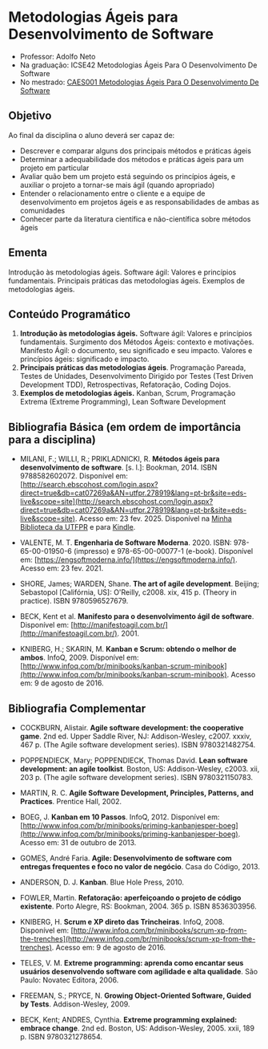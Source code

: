 # Metodologias Ágeis para Desenvolvimento de Software

- Professor: Adolfo Neto
- Na graduação: ICSE42 Metodologias Ágeis Para O Desenvolvimento De Software
- No mestrado: [CAES001 Metodologias Ágeis Para O Desenvolvimento De Software](https://www.utfpr.edu.br/cursos/coordenacoes/stricto-sensu/ppgca-ct/documentos/ementario/disciplinas-especificas/linha-de-pesquisa-em-engenharia-de-software/caes001-metodologias-ageis-para-o-desenvolvimento-de-software)

## Objetivo

Ao final da disciplina o aluno deverá ser capaz de:

- Descrever e comparar alguns dos principais métodos e práticas ágeis
- Determinar a adequabilidade dos métodos e práticas ágeis para um projeto em particular 
- Avaliar quão bem um projeto está seguindo os princípios ágeis, e auxiliar o projeto a tornar-se mais ágil (quando apropriado)
- Entender o relacionamento entre o cliente e a equipe de desenvolvimento em projetos ágeis e as responsabilidades de ambas as comunidades
- Conhecer parte da literatura científica e não-científica sobre métodos ágeis

## Ementa

Introdução às metodologias ágeis. Software ágil: Valores e princípios fundamentais. Principais práticas das metodologias ágeis. Exemplos de metodologias ágeis.

## Conteúdo Programático



1.	**Introdução às metodologias ágeis.** Software ágil: Valores e princípios fundamentais.	Surgimento dos Métodos Ágeis: contexto e motivações. Manifesto Ágil: o documento, seu significado e seu impacto. Valores e princípios ágeis: significado e impacto.
2.	**Principais práticas das metodologias ágeis**.	Programação Pareada, Testes de Unidades, Desenvolvimento Dirigido por Testes (Test Driven Development TDD), Retrospectivas, Refatoração, Coding Dojos.
3.	**Exemplos de metodologias ágeis.**	Kanban, Scrum, Programação Extrema (Extreme Programming), Lean Software Development


## Bibliografia Básica (em ordem de importância para a disciplina)

- MILANI, F.; WILLI, R.; PRIKLADNICKI, R. **Métodos ágeis para desenvolvimento de software**. [s. l.]: Bookman, 2014. ISBN 9788582602072. Disponível em: [http://search.ebscohost.com/login.aspx?direct=true&db=cat07269a&AN=utfpr.278919&lang=pt-br&site=eds-live&scope=site](http://search.ebscohost.com/login.aspx?direct=true&db=cat07269a&AN=utfpr.278919&lang=pt-br&site=eds-live&scope=site). Acesso em: 23 fev. 2025. Disponível na [Minha Biblioteca da UTFPR](https://www.youtube.com/watch?v=SHvGr_xtcag) e para [Kindle](https://www.amazon.com.br/M%C3%A9todos-%C3%81geis-para-Desenvolvimento-Software-ebook/dp/B016P88HOG/ref=tmm_kin_swatch_0?_encoding=UTF8&dib_tag=se&dib=eyJ2IjoiMSJ9.Ru3DZdiO7QsVvU32lxD_RE4VTXokf5O1MH8G1Y_kmnuBYohmvsUAX8COcIWuAAeDsqjpjZMhy9qcZHG8gNHlth_5OSAcpyChfIOujTcF4ok5h_YyHCCy-U5duaII65bYwHNPQ6YkegjgEdOs5O8lqpsAk-cFfaa255W-Zjct-jWeIo3Zl0-4egb7PFELtqDiIISuBaSfpHy6NSB36c_K5V9u1GAcUmJr8KjQke1f57U_Mn4YcuOnoNh3dZlN03Y9FevlFL6miZC-H9MjBryxS2Q4-AtQmMRQPIAiznmrsU5jLXipEl-9baP--1eKVPOcXDEe0G2cx5MrZDoqy3p-robbCxLKJE6bzBnmbMiQheCPkNhgSmh6g4867-cWvuOrKqBl_GthguZR7zcL8YAyJdlRI-FUAoCSwoZD80UDpT6OWBeBj0vbWJL40t8tumgz.qbPpqyf5i8FpZcqP0l_MjJgJ0Bew9q2-m7KGZeXPmks&qid=1741872103&sr=8-1). 

- VALENTE, M. T. **Engenharia de Software Moderna**. 2020. ISBN: 978-65-00-01950-6 (impresso) e 978-65-00-00077-1 (e-book). Disponível em: [https://engsoftmoderna.info/](https://engsoftmoderna.info/). Acesso em: 23 fev. 2021.


- SHORE, James; WARDEN, Shane. **The art of agile development**. Beijing; Sebastopol [Califórnia, US]: O'Reilly, c2008. xix, 415 p. (Theory in practice). ISBN 9780596527679.

- BECK, Kent et al. **Manifesto para o desenvolvimento ágil de software**. Disponível em: [http://manifestoagil.com.br/](http://manifestoagil.com.br/). 2001.

- KNIBERG, H.; SKARIN, M. **Kanban e Scrum: obtendo o melhor de ambos**. InfoQ, 2009. Disponível em: [http://www.infoq.com/br/minibooks/kanban-scrum-minibook](http://www.infoq.com/br/minibooks/kanban-scrum-minibook). Acesso em: 9 de agosto de 2016.


## Bibliografia Complementar

- COCKBURN, Alistair. **Agile software development: the cooperative game**. 2nd ed. Upper Saddle River, NJ: Addison-Wesley, c2007. xxxiv, 467 p. (The Agile software development series). ISBN 9780321482754.

- POPPENDIECK, Mary; POPPENDIECK, Thomas David. **Lean software development: an agile toolkist**. Boston, US: Addison-Wesley, c2003. xii, 203 p. (The agile software development series). ISBN 9780321150783.

- MARTIN, R. C. **Agile Software Development, Principles, Patterns, and Practices**. Prentice Hall, 2002.

- BOEG, J. **Kanban em 10 Passos**. InfoQ, 2012. Disponível em: [http://www.infoq.com/br/minibooks/priming-kanbanjesper-boeg](http://www.infoq.com/br/minibooks/priming-kanbanjesper-boeg). Acesso em: 31 de outubro de 2013.

- GOMES, André Faria. **Agile: Desenvolvimento de software com entregas frequentes e foco no valor de negócio**. Casa do Código, 2013.

- ANDERSON, D. J. **Kanban**. Blue Hole Press, 2010.

- FOWLER, Martin. **Refatoração: aperfeiçoando o projeto de código existente**. Porto Alegre, RS: Bookman, 2004. 365 p. ISBN 8536303956.

- KNIBERG, H. **Scrum e XP direto das Trincheiras**. InfoQ, 2008. Disponível em: [http://www.infoq.com/br/minibooks/scrum-xp-from-the-trenches](http://www.infoq.com/br/minibooks/scrum-xp-from-the-trenches). Acesso em: 9 de agosto de 2016.

- TELES, V. M. **Extreme programming: aprenda como encantar seus usuários desenvolvendo software com agilidade e alta qualidade**. São Paulo: Novatec Editora, 2006.

- FREEMAN, S.; PRYCE, N. **Growing Object-Oriented Software, Guided by Tests**. Addison-Wesley, 2009.

- BECK, Kent; ANDRES, Cynthia. **Extreme programming explained: embrace change**. 2nd ed. Boston, US: Addison-Wesley, 2005. xxii, 189 p. ISBN 9780321278654.
```

